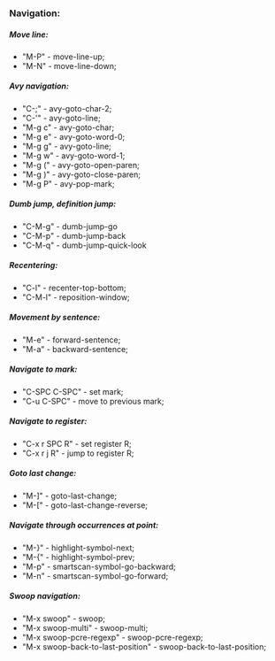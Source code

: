 ### Navigation:

##### Move line:
* "M-P" - move-line-up;
* "M-N" - move-line-down;

##### Avy navigation:
* "C-;" - avy-goto-char-2;
* "C-'" - avy-goto-line;
* "M-g c" - avy-goto-char;
* "M-g e" - avy-goto-word-0;
* "M-g g" - avy-goto-line;
* "M-g w" - avy-goto-word-1;
* "M-g (" - avy-goto-open-paren;
* "M-g )" - avy-goto-close-paren;
* "M-g P" - avy-pop-mark;

##### Dumb jump, definition jump:
* "C-M-g" - dumb-jump-go
* "C-M-p" - dumb-jump-back
* "C-M-q" - dumb-jump-quick-look

##### Recentering:
* "C-l" - recenter-top-bottom;
* "C-M-l" - reposition-window;

##### Movement by sentence:
* "M-e" - forward-sentence;
* "M-a" - backward-sentence;

##### Navigate to mark:
* "C-SPC C-SPC" - set mark;
* "C-u C-SPC" - move to previous mark;

##### Navigate to register:
* "C-x r SPC R" - set register R;
* "C-x r j R" - jump to register R;

##### Goto last change:
* "M-]" - goto-last-change;
* "M-[" - goto-last-change-reverse;

##### Navigate through occurrences at point:
* "M-}" - highlight-symbol-next;
* "M-{" - highlight-symbol-prev;
* "M-p" - smartscan-symbol-go-backward;
* "M-n" - smartscan-symbol-go-forward;

##### Swoop navigation:
* "M-x swoop" - swoop;
* "M-x swoop-multi" - swoop-multi;
* "M-x swoop-pcre-regexp" - swoop-pcre-regexp;
* "M-x swoop-back-to-last-position" - swoop-back-to-last-position;